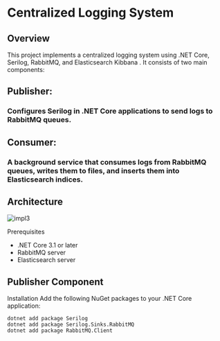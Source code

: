 # Centralized Logging System
## Overview
This project implements a centralized logging system using .NET Core, Serilog, RabbitMQ, and Elasticsearch Kibbana . It consists of two main components:

## Publisher:
### Configures Serilog in .NET Core applications to send logs to RabbitMQ queues.
## Consumer:
### A background service that consumes logs from RabbitMQ queues, writes them to files, and inserts them into Elasticsearch indices.

## Architecture
![impl3](https://github.com/khaledibrahim1015/Queuing-Logger/assets/91853322/cb5d5e98-e68f-4e90-9ba0-8b007f54cd14)


Prerequisites
- .NET Core 3.1 or later
- RabbitMQ server
- Elasticsearch server

## Publisher Component
Installation
Add the following NuGet packages to your .NET Core application:
``` 
dotnet add package Serilog
dotnet add package Serilog.Sinks.RabbitMQ
dotnet add package RabbitMQ.Client
```

